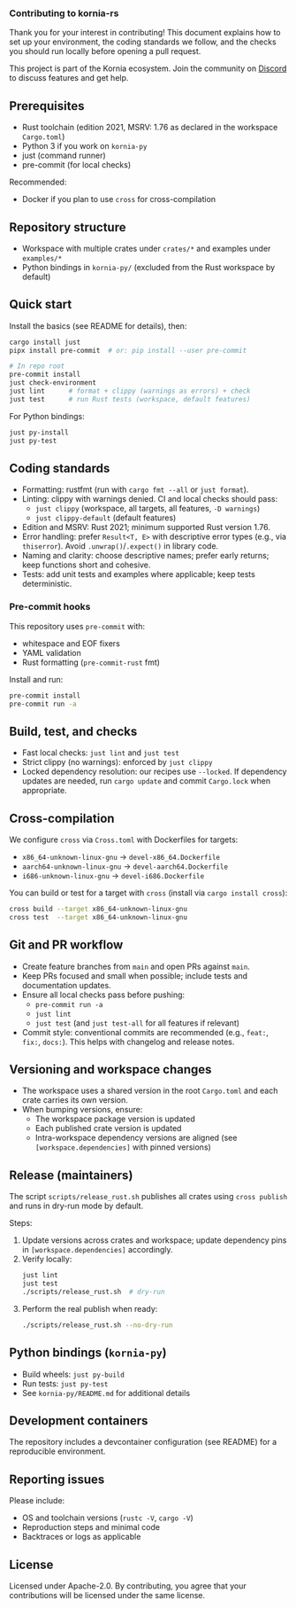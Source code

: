 ### Contributing to kornia-rs

Thank you for your interest in contributing! This document explains how to set up your environment, the coding standards we follow, and the checks you should run locally before opening a pull request.

This project is part of the Kornia ecosystem. Join the community on [Discord](https://discord.gg/HfnywwpBnD) to discuss features and get help.

## Prerequisites

- Rust toolchain (edition 2021, MSRV: 1.76 as declared in the workspace `Cargo.toml`)
- Python 3 if you work on `kornia-py`
- just (command runner)
- pre-commit (for local checks)

Recommended:
- Docker if you plan to use `cross` for cross-compilation

## Repository structure

- Workspace with multiple crates under `crates/*` and examples under `examples/*`
- Python bindings in `kornia-py/` (excluded from the Rust workspace by default)

## Quick start

Install the basics (see README for details), then:

```bash
cargo install just
pipx install pre-commit  # or: pip install --user pre-commit

# In repo root
pre-commit install
just check-environment
just lint      # format + clippy (warnings as errors) + check
just test      # run Rust tests (workspace, default features)
```

For Python bindings:

```bash
just py-install
just py-test
```

## Coding standards

- Formatting: rustfmt (run with `cargo fmt --all` or `just format`).
- Linting: clippy with warnings denied. CI and local checks should pass:
  - `just clippy` (workspace, all targets, all features, `-D warnings`)
  - `just clippy-default` (default features)
- Edition and MSRV: Rust 2021; minimum supported Rust version 1.76.
- Error handling: prefer `Result<T, E>` with descriptive error types (e.g., via `thiserror`). Avoid `.unwrap()`/`.expect()` in library code.
- Naming and clarity: choose descriptive names; prefer early returns; keep functions short and cohesive.
- Tests: add unit tests and examples where applicable; keep tests deterministic.

### Pre-commit hooks

This repository uses `pre-commit` with:
- whitespace and EOF fixers
- YAML validation
- Rust formatting (`pre-commit-rust` fmt)

Install and run:

```bash
pre-commit install
pre-commit run -a
```

## Build, test, and checks

- Fast local checks: `just lint` and `just test`
- Strict clippy (no warnings): enforced by `just clippy`
- Locked dependency resolution: our recipes use `--locked`. If dependency updates are needed, run `cargo update` and commit `Cargo.lock` when appropriate.

## Cross-compilation

We configure `cross` via `Cross.toml` with Dockerfiles for targets:
- `x86_64-unknown-linux-gnu` → `devel-x86_64.Dockerfile`
- `aarch64-unknown-linux-gnu` → `devel-aarch64.Dockerfile`
- `i686-unknown-linux-gnu` → `devel-i686.Dockerfile`

You can build or test for a target with `cross` (install via `cargo install cross`):

```bash
cross build --target x86_64-unknown-linux-gnu
cross test  --target x86_64-unknown-linux-gnu
```

## Git and PR workflow

- Create feature branches from `main` and open PRs against `main`.
- Keep PRs focused and small when possible; include tests and documentation updates.
- Ensure all local checks pass before pushing:
  - `pre-commit run -a`
  - `just lint`
  - `just test` (and `just test-all` for all features if relevant)
- Commit style: conventional commits are recommended (e.g., `feat:`, `fix:`, `docs:`). This helps with changelog and release notes.

## Versioning and workspace changes

- The workspace uses a shared version in the root `Cargo.toml` and each crate carries its own version.
- When bumping versions, ensure:
  - The workspace package version is updated
  - Each published crate version is updated
  - Intra-workspace dependency versions are aligned (see `[workspace.dependencies]` with pinned versions)

## Release (maintainers)

The script `scripts/release_rust.sh` publishes all crates using `cross publish` and runs in dry-run mode by default.

Steps:
1. Update versions across crates and workspace; update dependency pins in `[workspace.dependencies]` accordingly.
2. Verify locally:
   ```bash
   just lint
   just test
   ./scripts/release_rust.sh  # dry-run
   ```
3. Perform the real publish when ready:
   ```bash
   ./scripts/release_rust.sh --no-dry-run
   ```

## Python bindings (`kornia-py`)

- Build wheels: `just py-build`
- Run tests: `just py-test`
- See `kornia-py/README.md` for additional details

## Development containers

The repository includes a devcontainer configuration (see README) for a reproducible environment.

## Reporting issues

Please include:
- OS and toolchain versions (`rustc -V`, `cargo -V`)
- Reproduction steps and minimal code
- Backtraces or logs as applicable

## License

Licensed under Apache-2.0. By contributing, you agree that your contributions will be licensed under the same license.
